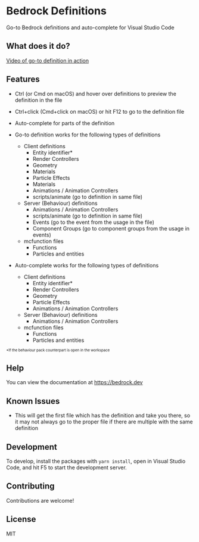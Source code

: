 # Bedrock Definitions

Go-to Bedrock definitions and auto-complete for Visual Studio Code

## What does it do?
[Video of go-to definition in action](https://streamable.com/k3bel)

## Features

- Ctrl (or Cmd on macOS) and hover over definitions to preview the definition in the file
- Ctrl+click (Cmd+click on macOS) or hit F12 to go to the definition file
- Auto-complete for parts of the definition

- Go-to definition works for the following types of definitions
  - Client definitions
    - Entity identifier*
    - Render Controllers
    - Geometry
    - Materials
    - Particle Effects
    - Materials
    - Animations / Animation Controllers
    - scripts/animate (go to definition in same file)
  - Server (Behaviour) definitions 
    - Animations / Animation Controllers
    - scripts/animate (go to definition in same file)
    - Events (go to the event from the usage in the file)
    - Component Groups (go to component groups from the usage in events)
  - mcfunction files
    - Functions
    - Particles and entities

- Auto-complete works for the following types of definitions
  - Client definitions
    - Entity identifier*
    - Render Controllers
    - Geometry
    - Particle Effects
    - Animations / Animation Controllers
  - Server (Behaviour) definitions 
    - Animations / Animation Controllers
  - mcfunction files
    - Functions
    - Particles and entities

<sub><sup>*If the behaviour pack counterpart is open in the workspace</sup></sub>

## Help

You can view the documentation at https://bedrock.dev

## Known Issues

- This will get the first file which has the definition and take you there, so it may not always go to the proper file if there are multiple with the same definition

## Development

To develop, install the packages with `yarn install`, open in Visual Studio Code, and hit F5 to start the development server.

## Contributing

Contributions are welcome!

## License

MIT